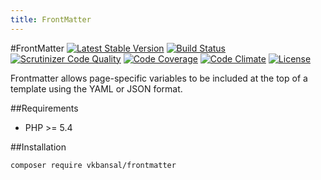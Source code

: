 ```yaml
---
title: FrontMatter
---
```

#FrontMatter
[![Latest Stable Version](https://img.shields.io/packagist/v/vkbansal/FrontMatter.svg?style=flat-square)](https://packagist.org/packages/vkbansal/frontmatter)
[![Build Status](https://img.shields.io/travis/vkbansal/FrontMatter.svg?style=flat-square)](https://travis-ci.org/vkbansal/FrontMatter)
[![Scrutinizer Code Quality](https://img.shields.io/scrutinizer/g/vkbansal/FrontMatter.svg?style=flat-square)](https://scrutinizer-ci.com/g/vkbansal/FrontMatter/?branch=master)
[![Code Coverage](https://img.shields.io/scrutinizer/coverage/g/vkbansal/FrontMatter.svg?style=flat-square)](https://scrutinizer-ci.com/g/vkbansal/FrontMatter/?branch=master)
[![Code Climate](https://img.shields.io/codeclimate/github/vkbansal/FrontMatter.svg?style=flat-square)](https://codeclimate.com/github/vkbansal/FrontMatter)
[![License](https://img.shields.io/badge/Licence-MIT-brightgreen.svg?style=flat-square)](https://packagist.org/packages/vkbansal/frontmatter)

Frontmatter allows page-specific variables to be included at the top of a template using the YAML or JSON format.

##Requirements
- PHP >= 5.4

##Installation
~~~bash
composer require vkbansal/frontmatter
~~~
